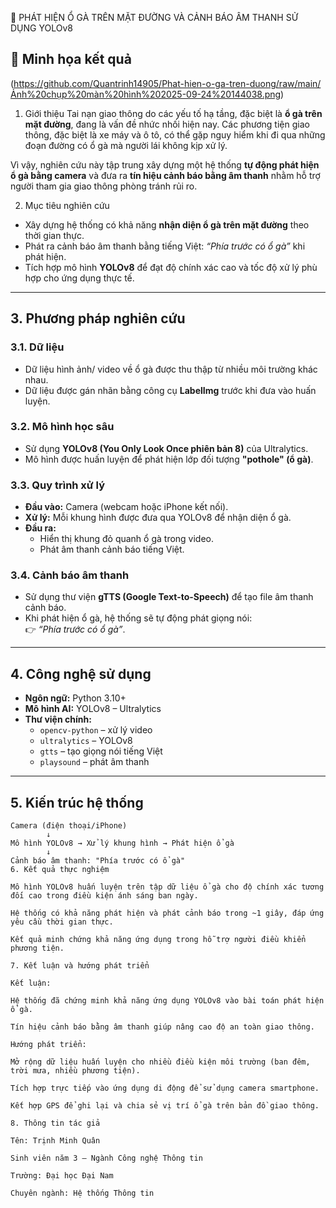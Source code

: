 🚗 PHÁT HIỆN Ổ GÀ TRÊN MẶT ĐƯỜNG VÀ CẢNH BÁO ÂM THANH SỬ DỤNG YOLOv8
## 📸 Minh họa kết quả

(https://github.com/Quantrinh14905/Phat-hien-o-ga-tren-duong/raw/main/Ảnh%20chụp%20màn%20hình%202025-09-24%20144038.png)


1. Giới thiệu
Tai nạn giao thông do các yếu tố hạ tầng, đặc biệt là **ổ gà trên mặt đường**, đang là vấn đề nhức nhối hiện nay. Các phương tiện giao thông, đặc biệt là xe máy và ô tô, có thể gặp nguy hiểm khi đi qua những đoạn đường có ổ gà mà người lái không kịp xử lý.  

Vì vậy, nghiên cứu này tập trung xây dựng một hệ thống **tự động phát hiện ổ gà bằng camera** và đưa ra **tín hiệu cảnh báo bằng âm thanh** nhằm hỗ trợ người tham gia giao thông phòng tránh rủi ro.

2. Mục tiêu nghiên cứu
- Xây dựng hệ thống có khả năng **nhận diện ổ gà trên mặt đường** theo thời gian thực.  
- Phát ra cảnh báo âm thanh bằng tiếng Việt: *“Phía trước có ổ gà”* khi phát hiện.  
- Tích hợp mô hình **YOLOv8** để đạt độ chính xác cao và tốc độ xử lý phù hợp cho ứng dụng thực tế.  

---

## 3. Phương pháp nghiên cứu
### 3.1. Dữ liệu
- Dữ liệu hình ảnh/ video về ổ gà được thu thập từ nhiều môi trường khác nhau.  
- Dữ liệu được gán nhãn bằng công cụ **LabelImg** trước khi đưa vào huấn luyện.  

### 3.2. Mô hình học sâu
- Sử dụng **YOLOv8 (You Only Look Once phiên bản 8)** của Ultralytics.  
- Mô hình được huấn luyện để phát hiện lớp đối tượng **"pothole" (ổ gà)**.  

### 3.3. Quy trình xử lý
- **Đầu vào:** Camera (webcam hoặc iPhone kết nối).  
- **Xử lý:** Mỗi khung hình được đưa qua YOLOv8 để nhận diện ổ gà.  
- **Đầu ra:**  
  - Hiển thị khung đỏ quanh ổ gà trong video.  
  - Phát âm thanh cảnh báo tiếng Việt.  

### 3.4. Cảnh báo âm thanh
- Sử dụng thư viện **gTTS (Google Text-to-Speech)** để tạo file âm thanh cảnh báo.  
- Khi phát hiện ổ gà, hệ thống sẽ tự động phát giọng nói:  
  👉 *“Phía trước có ổ gà”*.  

---

## 4. Công nghệ sử dụng
- **Ngôn ngữ:** Python 3.10+  
- **Mô hình AI:** YOLOv8 – Ultralytics  
- **Thư viện chính:**  
  - `opencv-python` – xử lý video  
  - `ultralytics` – YOLOv8  
  - `gtts` – tạo giọng nói tiếng Việt  
  - `playsound` – phát âm thanh  

---

## 5. Kiến trúc hệ thống
```text
Camera (điện thoại/iPhone) 
        ↓
Mô hình YOLOv8 → Xử lý khung hình → Phát hiện ổ gà
        ↓
Cảnh báo âm thanh: "Phía trước có ổ gà"
6. Kết quả thực nghiệm

Mô hình YOLOv8 huấn luyện trên tập dữ liệu ổ gà cho độ chính xác tương đối cao trong điều kiện ánh sáng ban ngày.

Hệ thống có khả năng phát hiện và phát cảnh báo trong ~1 giây, đáp ứng yêu cầu thời gian thực.

Kết quả minh chứng khả năng ứng dụng trong hỗ trợ người điều khiển phương tiện.

7. Kết luận và hướng phát triển

Kết luận:

Hệ thống đã chứng minh khả năng ứng dụng YOLOv8 vào bài toán phát hiện ổ gà.

Tín hiệu cảnh báo bằng âm thanh giúp nâng cao độ an toàn giao thông.

Hướng phát triển:

Mở rộng dữ liệu huấn luyện cho nhiều điều kiện môi trường (ban đêm, trời mưa, nhiều phương tiện).

Tích hợp trực tiếp vào ứng dụng di động để sử dụng camera smartphone.

Kết hợp GPS để ghi lại và chia sẻ vị trí ổ gà trên bản đồ giao thông.

8. Thông tin tác giả

Tên: Trịnh Minh Quân

Sinh viên năm 3 – Ngành Công nghệ Thông tin

Trường: Đại học Đại Nam

Chuyên ngành: Hệ thống Thông tin
